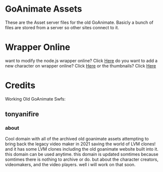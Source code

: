 # GoAnimate Assets
These are the Asset server files for the old GoAnimate. Basicly a bunch of files are stored from a server so other sites connect to it.



# Wrapper Online
want to modify the node.js wrapper online? Click [Here](https://github.com/2Epik4u/Wrapper-Online)
do you want to add a new character on wrapper online? Click [Here](https://github.com/2Epik4u/Wrapper-Online-Characters)
or the thumbnails? Click [Here](https://github.com/2Epik4u/Wrapper-Online-thumbnails)



# Credits
Working Old GoAnimate Swfs:
## tonyanifire
### about
Cool domain with all of the archived old goanimate assets attempting to bring back the legacy video maker in 2021 saving the world of LVM clones! and it has some LVM clones including the old goanimate website built into it. this domain can be used anytime. this domain is updated somtimes because somtimes there is nothing to archive or do. but about the character creators, videomakers, and the video players. well i will work on that soon.
